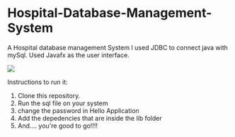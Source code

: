 # Hospital-Database-Management-System
A Hospital database management System
 I used JDBC to connect java with mySql. Used Javafx as the user interface. 


![](https://github.com/simranCodess/Hospital-Database-Management-System/blob/main/project.gif)



Instructions to run it:
1) Clone this repository.
2) Run the sql file on your system
3) change the password in Hello Application
4) Add the depedencies that are inside the lib folder
5) And.... you're good to go!!!! 





